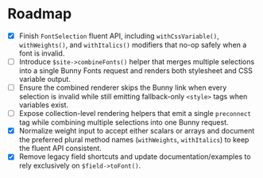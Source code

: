 # Roadmap

- [x] Finish `FontSelection` fluent API, including `withCssVariable()`, `withWeights()`, and `withItalics()` modifiers that no-op safely when a font is invalid.
- [ ] Introduce `$site->combineFonts()` helper that merges multiple selections into a single Bunny Fonts request and renders both stylesheet and CSS variable output.
- [ ] Ensure the combined renderer skips the Bunny link when every selection is invalid while still emitting fallback-only `<style>` tags when variables exist.
- [ ] Expose collection-level rendering helpers that emit a single `preconnect` tag while combining multiple selections into one Bunny request.
- [x] Normalize weight input to accept either scalars or arrays and document the preferred plural method names (`withWeights`, `withItalics`) to keep the fluent API consistent.
- [x] Remove legacy field shortcuts and update documentation/examples to rely exclusively on `$field->toFont()`.
